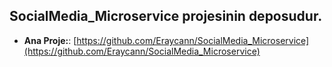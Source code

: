 ## SocialMedia_Microservice projesinin deposudur.
* **Ana Proje:**: [https://github.com/Eraycann/SocialMedia_Microservice](https://github.com/Eraycann/SocialMedia_Microservice)
